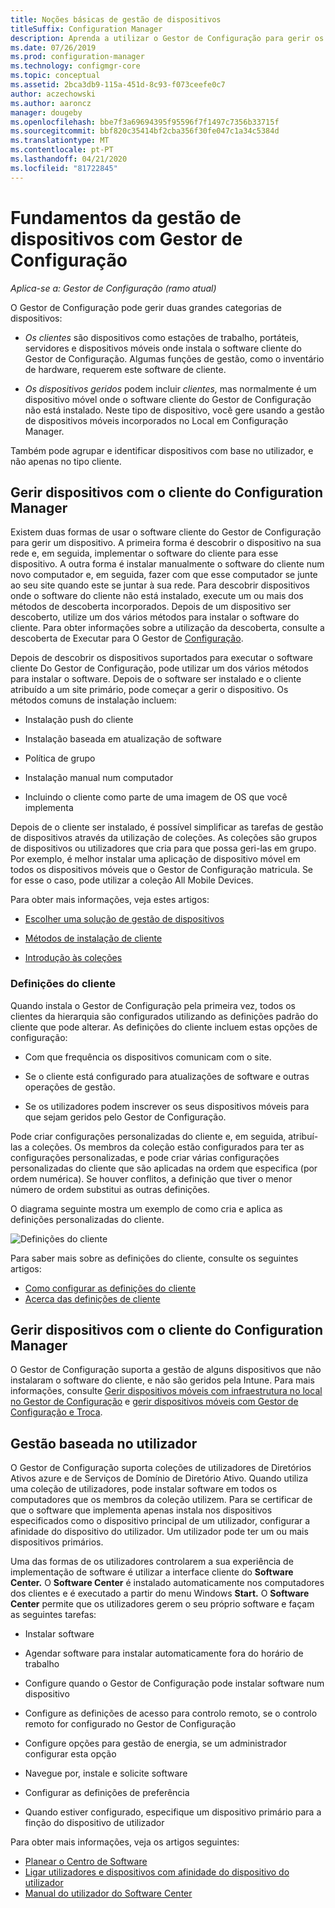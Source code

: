 ```yaml
---
title: Noções básicas de gestão de dispositivos
titleSuffix: Configuration Manager
description: Aprenda a utilizar o Gestor de Configuração para gerir os dispositivos.
ms.date: 07/26/2019
ms.prod: configuration-manager
ms.technology: configmgr-core
ms.topic: conceptual
ms.assetid: 2bca3db9-115a-451d-8c93-f073ceefe0c7
author: aczechowski
ms.author: aaroncz
manager: dougeby
ms.openlocfilehash: bbe7f3a69694395f95596f7f1497c7356b33715f
ms.sourcegitcommit: bbf820c35414bf2cba356f30fe047c1a34c5384d
ms.translationtype: MT
ms.contentlocale: pt-PT
ms.lasthandoff: 04/21/2020
ms.locfileid: "81722845"
---
```

# <a name="fundamentals-of-managing-devices-with-configuration-manager"></a>Fundamentos da gestão de dispositivos com Gestor de Configuração

*Aplica-se a: Gestor de Configuração (ramo atual)*

O Gestor de Configuração pode gerir duas grandes categorias de dispositivos:

- *Os clientes* são dispositivos como estações de trabalho, portáteis, servidores e dispositivos móveis onde instala o software cliente do Gestor de Configuração. Algumas funções de gestão, como o inventário de hardware, requerem este software de cliente.  

- *Os dispositivos geridos* podem incluir *clientes,* mas normalmente é um dispositivo móvel onde o software cliente do Gestor de Configuração não está instalado. Neste tipo de dispositivo, você gere usando a gestão de dispositivos móveis incorporados no Local em Configuração Manager.

Também pode agrupar e identificar dispositivos com base no utilizador, e não apenas no tipo cliente.

## <a name="managing-devices-with-the-configuration-manager-client"></a>Gerir dispositivos com o cliente do Configuration Manager

Existem duas formas de usar o software cliente do Gestor de Configuração para gerir um dispositivo. A primeira forma é descobrir o dispositivo na sua rede e, em seguida, implementar o software do cliente para esse dispositivo. A outra forma é instalar manualmente o software do cliente num novo computador e, em seguida, fazer com que esse computador se junte ao seu site quando este se juntar à sua rede. Para descobrir dispositivos onde o software do cliente não está instalado, execute um ou mais dos métodos de descoberta incorporados. Depois de um dispositivo ser descoberto, utilize um dos vários métodos para instalar o software do cliente. Para obter informações sobre a utilização da descoberta, consulte a descoberta de Executar para O Gestor de [Configuração](../servers/deploy/configure/run-discovery.md).  

Depois de descobrir os dispositivos suportados para executar o software cliente Do Gestor de Configuração, pode utilizar um dos vários métodos para instalar o software. Depois de o software ser instalado e o cliente atribuído a um site primário, pode começar a gerir o dispositivo. Os métodos comuns de instalação incluem:

- Instalação push do cliente

- Instalação baseada em atualização de software

- Política de grupo

- Instalação manual num computador

- Incluindo o cliente como parte de uma imagem de OS que você implementa  

Depois de o cliente ser instalado, é possível simplificar as tarefas de gestão de dispositivos através da utilização de coleções. As coleções são grupos de dispositivos ou utilizadores que cria para que possa geri-las em grupo. Por exemplo, é melhor instalar uma aplicação de dispositivo móvel em todos os dispositivos móveis que o Gestor de Configuração matricula. Se for esse o caso, pode utilizar a coleção All Mobile Devices.  

Para obter mais informações, veja estes artigos:  

- [Escolher uma solução de gestão de dispositivos](../plan-design/choose-a-device-management-solution.md)  

- [Métodos de instalação de cliente](../clients/deploy/plan/client-installation-methods.md)  

- [Introdução às coleções](../clients/manage/collections/introduction-to-collections.md)  

### <a name="client-settings"></a>Definições do cliente

Quando instala o Gestor de Configuração pela primeira vez, todos os clientes da hierarquia são configurados utilizando as definições padrão do cliente que pode alterar. As definições do cliente incluem estas opções de configuração:

- Com que frequência os dispositivos comunicam com o site.

- Se o cliente está configurado para atualizações de software e outras operações de gestão.

- Se os utilizadores podem inscrever os seus dispositivos móveis para que sejam geridos pelo Gestor de Configuração.  

Pode criar configurações personalizadas do cliente e, em seguida, atribuí-las a coleções. Os membros da coleção estão configurados para ter as configurações personalizadas, e pode criar várias configurações personalizadas do cliente que são aplicadas na ordem que especifica (por ordem numérica). Se houver conflitos, a definição que tiver o menor número de ordem substitui as outras definições.  

O diagrama seguinte mostra um exemplo de como cria e aplica as definições personalizadas do cliente.  

![Definições do cliente](media/ClientSettings.gif)  

Para saber mais sobre as definições do cliente, consulte os seguintes artigos:

- [Como configurar as definições do cliente](../clients/deploy/configure-client-settings.md)
- [Acerca das definições de cliente](../clients/deploy/about-client-settings.md)


## <a name="managing-devices-without-the-configuration-manager-client"></a>Gerir dispositivos com o cliente do Configuration Manager

O Gestor de Configuração suporta a gestão de alguns dispositivos que não instalaram o software do cliente, e não são geridos pela Intune. Para mais informações, consulte [Gerir dispositivos móveis com infraestrutura no local no Gestor de Configuração](../../mdm/understand/manage-mobile-devices-with-on-premises-infrastructure.md) e [gerir dispositivos móveis com Gestor de Configuração e Troca](../../mdm/deploy-use/manage-mobile-devices-with-exchange-activesync.md).  

## <a name="user-based-management"></a>Gestão baseada no utilizador

O Gestor de Configuração suporta coleções de utilizadores de Diretórios Ativos azure e de Serviços de Domínio de Diretório Ativo. Quando utiliza uma coleção de utilizadores, pode instalar software em todos os computadores que os membros da coleção utilizem. Para se certificar de que o software que implementa apenas instala nos dispositivos especificados como o dispositivo principal de um utilizador, configurar a afinidade do dispositivo do utilizador. Um utilizador pode ter um ou mais dispositivos primários.  

Uma das formas de os utilizadores controlarem a sua experiência de implementação de software é utilizar a interface cliente do **Software Center.** O **Software Center** é instalado automaticamente nos computadores dos clientes e é executado a partir do menu Windows **Start.** O **Software Center** permite que os utilizadores gerem o seu próprio software e façam as seguintes tarefas:  

- Instalar software  

- Agendar software para instalar automaticamente fora do horário de trabalho  

- Configure quando o Gestor de Configuração pode instalar software num dispositivo  

- Configure as definições de acesso para controlo remoto, se o controlo remoto for configurado no Gestor de Configuração  

- Configure opções para gestão de energia, se um administrador configurar esta opção  

- Navegue por, instale e solicite software

- Configurar as definições de preferência

- Quando estiver configurado, especifique um dispositivo primário para a finção do dispositivo de utilizador

Para obter mais informações, veja os artigos seguintes:

- [Planear o Centro de Software](../../apps/plan-design/plan-for-software-center.md)
- [Ligar utilizadores e dispositivos com afinidade do dispositivo do utilizador](../../apps/deploy-use/link-users-and-devices-with-user-device-affinity.md)
- [Manual do utilizador do Software Center](software-center.md)
